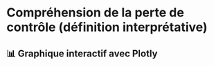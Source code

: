 # Compréhension de la perte de contrôle (définition interprétative)

## 📊 Graphique interactif avec Plotly

<script src="https://cdn.plot.ly/plotly-latest.min.js"></script>

<div id="plotly-chart" style="width:100%;max-width:700px;"></div>
<script>
  const data = [{
    x: [1, 2, 3, 4],
    y: [10, 15, 13, 17],
    type: 'scatter',
    mode: 'lines+markers',
    marker: { color: 'teal' }
  }];

const layout = {
title: 'Évolution des valeurs',
xaxis: { title: 'Temps' },
yaxis: { title: 'Valeur' }
};

Plotly.newPlot('plotly-chart', data, layout);
</script>

